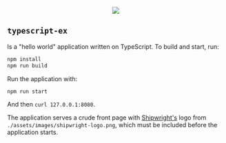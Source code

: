 <p align="center">
    <a alt="Travis-CI Status" href="https://travis-ci.org/github/otaviof/typescript-ex">
        <img src="https://travis-ci.org/otaviof/typescript-ex.svg?branch=master">
    </a>
<p>

`typescript-ex`
---------------

Is a "hello world" application written on TypeScript. To build and start, run:

```sh
npm install
npm run build
```
Run the application with:

```sh
npm run start
```

And then `curl 127.0.0.1:8080`.

The application serves a crude front page with [Shipwright's][shipwright] logo from
`./assets/images/shipwright-logo.png`, which must be included before the application starts.

[shipwright]: https://github.com/otaviof/typescript-ex